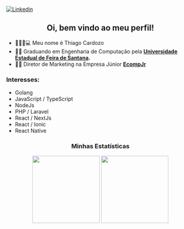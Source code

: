 [![Linkedin](https://img.shields.io/badge/Thiago%20Cardozo-blue?logo=linkedin)](https://www.linkedin.com/in/kadozo/) 

<h2 align="center">Oi, bem vindo ao meu perfil!  </h2> 


- 👨🏾‍💻💻 Meu nome é Thiago Cardozo
- 🧑‍🎓 Graduando em Engenharia de Computação pela **[Universidade Estadual de Feira de Santana](http://www.uefs.br/).**
- 🚀💙 Diretor de Marketing na Empresa Júnior **[EcompJr](https://ecompjr.com.br/)**

### Interesses: ###
- Golang
- JavaScript / TypeScript
- NodeJs
- PHP / Laravel
- React / NextJs
- React / Ionic
- React Native

<div align="center">
  <h3>Minhas Estatísticas</h3>
  <img height="180em" src="https://github-readme-stats.vercel.app/api?username=Kadozo&theme=omni">
  <img height="180em"  src="https://github-readme-stats.vercel.app/api/top-langs/?username=Kadozo&layout=compact&theme=omni">
</div>
